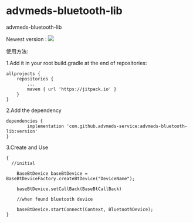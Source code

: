 # advmeds-bluetooth-lib
advmeds-bluetooth-lib 

Newest version : <img src="https://img.shields.io/github/v/release/advmeds-service/advmeds-bluetooth-lib.svg">

使用方法:

1.Add it in your root build.gradle at the end of repositories:


    allprojects {
	    repositories {
		    ...
		    maven { url 'https://jitpack.io' }
        }
    }
    
2.Add the dependency

	dependencies {
	        implementation 'com.github.advmeds-service:advmeds-bluetooth-lib:version'
	}
  
3.Create and Use

	{
      //initial
  
	    BaseBtDevice baseBtDevice = BaseBtDeviceFactory.createBtDevice("DeviceName");
      
        baseBtDevice.setCallBack(BaseBtCallBack)
      
        //when found bluetooth device
      
        baseBtDevice.startConnect(Context, BluetoothDevice);
	}
